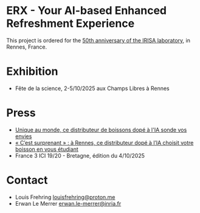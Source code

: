 # ERX - Your AI-based Enhanced Refreshment Experience



This project is ordered for the [50th anniversary of the IRISA laboratory](https://www.irisa.fr/en/50-years-of-irisa), in Rennes, France.

# Exhibition
* Fête de la science, 2-5/10/2025 aux Champs Libres à Rennes

# Press
* [Unique au monde, ce distributeur de boissons dopé à l'IA sonde vos envies](https://www.ouest-france.fr/bretagne/video-unique-au-monde-ce-distributeur-de-boissons-dopes-a-l-ia-sonde-vos-envies-3dcc649c-9821-4f3a-9ee2-c93a9418374c)
* [« C’est surprenant » : à Rennes, ce distributeur dopé à l’IA choisit votre boisson en vous étudiant](https://www.ouest-france.fr/bretagne/rennes-35000/cest-surprenant-a-rennes-ce-distributeur-dope-a-lia-choisit-votre-boisson-en-vous-etudiant-173466e6-a066-11f0-a698-dbf3ac8f3cb6)
* France 3 ICI 19/20 - Bretagne, édition du 4/10/2025

# Contact
* Louis Frehring <louisfrehring@proton.me>
* Erwan Le Merrer <erwan.le-merrer@inria.fr>
